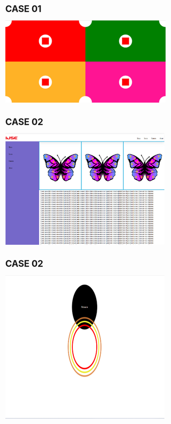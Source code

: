 <h1>CASE 01</h1>
<img src="assets/image/img.png">



<h1>CASE 02</h1>
<img src="assets/image/img_1.png" width="500px" height="350px">



<h1>CASE 02</h1>
<img src="assets/image/img_2.png" width="500px" height="450px">
